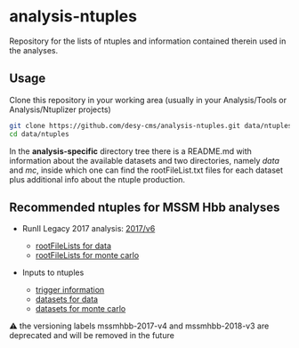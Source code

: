 # analysis-ntuples
Repository for the lists of ntuples and information contained therein used in the analyses.

## Usage
Clone this repository in your working area
(usually in your Analysis/Tools or Analysis/Ntuplizer projects)

```bash
git clone https://github.com/desy-cms/analysis-ntuples.git data/ntuples
cd data/ntuples
```

In the **analysis-specific** directory tree there is a README.md
with information about the available datasets and two directories,
namely *data* and *mc*, inside which one can find the rootFileList.txt
files for each dataset plus additional info about the ntuple production.

## Recommended ntuples for MSSM Hbb analyses

* RunII Legacy 2017 analysis: [2017/v6](2017/v6)
  * [rootFileLists for data](2017/v6/data)
  * [rootFileLists for monte carlo](2017/v6/mc)

* Inputs to ntuples
  * [trigger information](2017/v6/trigger_info.yml)
  * [datasets for data](2017/v6/data/datasets.yml)
  * [datasets for monte carlo](2017/v6/mc/datasets.yml)

:warning: the versioning labels mssmhbb-2017-v4 and mssmhbb-2018-v3 are deprecated and will be removed in the future
